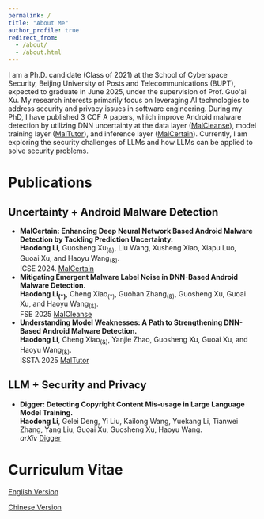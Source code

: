 ```yaml
---
permalink: /
title: "About Me"
author_profile: true
redirect_from: 
  - /about/
  - /about.html
---
```


I am a Ph.D. candidate (Class of 2021) at the School of Cyberspace Security, Beijing University of Posts and Telecommunications (BUPT), expected to graduate in June 2025, under the supervision of Prof. Guo'ai Xu. My research interests primarily focus on leveraging AI technologies to address security and privacy issues in software engineering. During my PhD, I have published 3 CCF A papers, which improve Android malware detection by utilizing DNN uncertainty at the data layer ([MalCleanse](https://dl.acm.org/doi/abs/10.1145/3597503.3639122)), model training layer ([MalTutor](https://dl.acm.org/doi/abs/10.1145/3597503.3639122)), and inference layer ([MalCertain](https://dl.acm.org/doi/abs/10.1145/3597503.3639122)). Currently, I am exploring the security challenges of LLMs and how LLMs can be applied to solve security problems.  

Publications
======

Uncertainty + Android Malware Detection
------
- __MalCertain: Enhancing Deep Neural Network Based Android Malware Detection by Tackling Prediction Uncertainty.__ <br>
  __Haodong Li__, Guosheng Xu<sub>(&)</sub>, Liu Wang, Xusheng Xiao, Xiapu Luo, Guoai Xu, and Haoyu Wang<sub>(&)</sub>. <br>
  ICSE 2024. [MalCertain](https://dl.acm.org/doi/abs/10.1145/3597503.3639122)
- __Mitigating Emergent Malware Label Noise in DNN-Based Android Malware Detection.__  <br>
  __Haodong Li<sub>(\*)</sub>__, Cheng Xiao<sub>(\*)</sub>, Guohan Zhang<sub>(&)</sub>, Guosheng Xu, Guoai Xu, and Haoyu Wang<sub>(&)</sub>. <br>
  FSE 2025 [MalCleanse](https://dl.acm.org/doi/abs/10.1145/3597503.3639122)
- __Understanding Model Weaknesses: A Path to Strengthening DNN-Based Android Malware Detection.__  <br>
  __Haodong Li__, Cheng Xiao<sub>(&)</sub>, Yanjie Zhao, Guosheng Xu, Guoai Xu, and Haoyu Wang<sub>(&)</sub>. <br>
  ISSTA 2025 [MalTutor](https://dl.acm.org/doi/abs/10.1145/3597503.3639122)

LLM + Security and Privacy
------
- __Digger: Detecting Copyright Content Mis-usage in Large Language Model Training.__ <br>
  __Haodong Li__, Gelei Deng, Yi Liu, Kailong Wang, Yuekang Li, Tianwei Zhang, Yang Liu, Guoai Xu, Guosheng Xu, Haoyu Wang. <br>
  *arXiv* [Digger](https://arxiv.org/abs/2401.00676)


Curriculum Vitae
======

[English Version](http://academicpages.github.io/files/paper1.pdf)

[Chinese Version](https://hao-dong-li.github.io/files/chinese-20250115.pdf)
